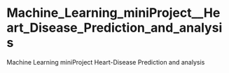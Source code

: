 # Machine_Learning_miniProject__Heart_Disease_Prediction_and_analysis
 Machine Learning miniProject Heart-Disease Prediction and analysis
